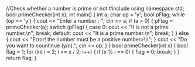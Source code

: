 //Check whether a number is prime or not
#include <iostream>
using namespace std;
bool primeChecker(int x);
int main()
{
	int a;
	char op = 'y';
	bool pFlag;
	while (op == 'y')
	{
		cout << "Enter a number : ";
		cin >> a;
		if (a > 0)
		{
			pFlag = primeChecker(a);
			switch (pFlag)
			{
			case 0:
				cout << "It is not a prime number.\n";
				break;
			default:
				cout << "It is a prime number.\n";
				break;
			}
		}
		else
		{
			cout << "Error! the number must be a positive number>\n";
		}
		cout << "Do you want to countinue (y/n).";
		cin >> op;
	}
}
bool primeChecker(int x)
{
	bool flag = 1;
	for (int i = 2; i <= x / 2; i++)
	{
		if (x % i == 0)
		{
			flag = 0;
			break;
		}
	}
	return flag;
}
